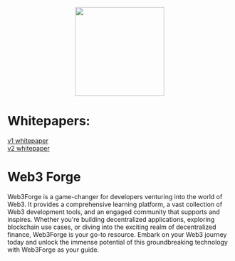 <p align='center'>
<img src='./assets/logo.png' width='200px'/>
</p>

# Whitepapers:
<a href='https://web3-forge.github.io/web3-forge-library/Docs/whitepapers/v1-whitepaper' >v1 whitepaper</a> <br/>
<a href='https://web3-forge.github.io/web3-forge-library/Docs/whitepapers/v2-whitepaper' >v2 whitepaper</a>

# Web3 Forge
Web3Forge is a game-changer for developers venturing into the world of Web3. It provides a comprehensive learning platform, a vast collection of Web3 development tools, and an engaged community that supports and inspires. Whether you're building decentralized applications, exploring blockchain use cases, or diving into the exciting realm of decentralized finance, Web3Forge is your go-to resource. Embark on your Web3 journey today and unlock the immense potential of this groundbreaking technology with Web3Forge as your guide.






